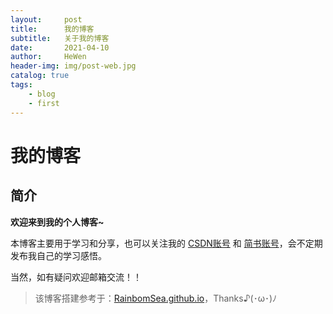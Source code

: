 ```yaml
---
layout:     post
title:      我的博客
subtitle:   关于我的博客
date:       2021-04-10
author:     HeWen
header-img: img/post-web.jpg
catalog: true
tags:
    - blog
    - first
---
```


# 我的博客

## 简介

**欢迎来到我的个人博客~**



本博客主要用于学习和分享，也可以关注我的 [CSDN账号](https://blog.csdn.net/qq_37194492) 和 [简书账号](https://www.jianshu.com/u/5f2969687f97)，会不定期发布我自己的学习感悟。



当然，如有疑问欢迎邮箱交流！！



> 该博客搭建参考于：[RainbomSea.github.io](https://github.com/RainbomSea/RainbomSea.github.io)，Thanks♪(･ω･)ﾉ

